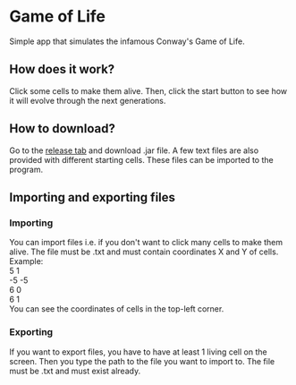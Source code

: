 # Game of Life

Simple app that simulates the infamous Conway's Game of Life.

## How does it work?

Click some cells to make them alive.
Then, click the start button to see how it will evolve through the next generations.

## How to download?

Go to the [release tab](https://github.com/Matistan/GameOfLife/releases) and download .jar file.
A few text files are also provided with different starting cells.
These files can be imported to the program.

## Importing and exporting files

### Importing

You can import files i.e. if you don't want to click many cells to make them alive.
The file must be .txt and must contain coordinates X and Y of cells.
<br>
Example:
<br>
5 1
<br>
-5 -5
<br>
6 0
<br>
6 1
<br>
You can see the coordinates of cells in the top-left corner.

### Exporting

If you want to export files, you have to have at least 1 living cell on the screen.
Then you type the path to the file you want to import to.
The file must be .txt and must exist already.
